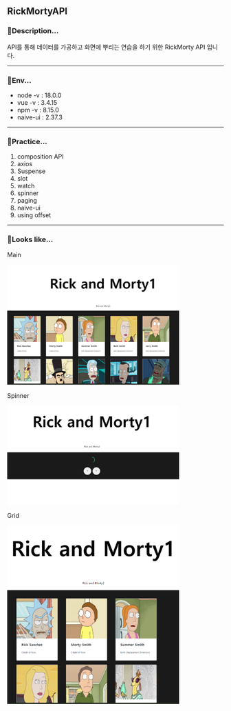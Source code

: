 ## RickMortyAPI

### 📜Description...

API를 통해 데이터를 가공하고 화면에 뿌리는 연습을 하기 위한 RickMorty API 입니다.

---

### 🌳Env...
- node -v : 18.0.0 <br>
- vue -v : 3.4.15 <br>
- npm -v : 8.15.0 <br>
- naive-ui : 2.37.3 <br>

---

### 🏫Practice...
1. composition API
2. axios
3. Suspense
4. slot
5. watch
6. spinner
7. paging
8. naive-ui
9. using offset

--- 

### 🔭Looks like...
<div>
 <p>Main</p>
 <img src="https://github.com/kaleb96/RickMortyAPI/blob/main/main.png" width="400px"> 
 <p>Spinner</p>
 <img src="https://github.com/kaleb96/RickMortyAPI/blob/main/spinner.png" width="400px">
 <p>Grid</p>
 <img src="https://github.com/kaleb96/RickMortyAPI/blob/main/grid.png" width="400px">
</div>



